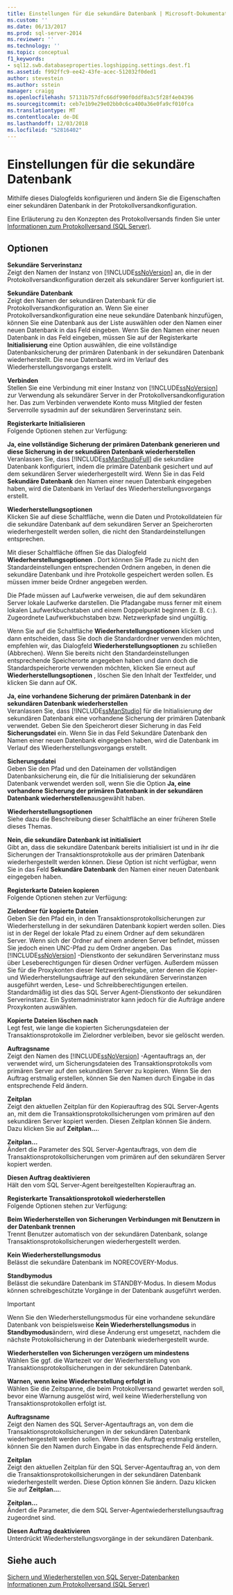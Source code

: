 ```yaml
---
title: Einstellungen für die sekundäre Datenbank | Microsoft-Dokumentation
ms.custom: ''
ms.date: 06/13/2017
ms.prod: sql-server-2014
ms.reviewer: ''
ms.technology: ''
ms.topic: conceptual
f1_keywords:
- sql12.swb.databaseproperties.logshipping.settings.dest.f1
ms.assetid: f992ffc9-ee42-43fe-acec-512032f0ded1
author: stevestein
ms.author: sstein
manager: craigg
ms.openlocfilehash: 57131b757dfc66df990f0ddf8a3c5f28f4e04396
ms.sourcegitcommit: ceb7e1b9e29e02bb0c6ca400a36e0fa9cf010fca
ms.translationtype: MT
ms.contentlocale: de-DE
ms.lasthandoff: 12/03/2018
ms.locfileid: "52816402"
---
```

# <a name="secondary-database-settings"></a>Einstellungen für die sekundäre Datenbank
  Mithilfe dieses Dialogfelds konfigurieren und ändern Sie die Eigenschaften einer sekundären Datenbank in der Protokollversandkonfiguration.  
  
 Eine Erläuterung zu den Konzepten des Protokollversands finden Sie unter [Informationen zum Protokollversand &#40;SQL Server&#41;](../../database-engine/log-shipping/about-log-shipping-sql-server.md).  
  
## <a name="options"></a>Optionen  
 **Sekundäre Serverinstanz**  
 Zeigt den Namen der Instanz von [!INCLUDE[ssNoVersion](../../includes/ssnoversion-md.md)] an, die in der Protokollversandkonfiguration derzeit als sekundärer Server konfiguriert ist.  
  
 **Sekundäre Datenbank**  
 Zeigt den Namen der sekundären Datenbank für die Protokollversandkonfiguration an. Wenn Sie einer Protokollversandkonfiguration eine neue sekundäre Datenbank hinzufügen, können Sie eine Datenbank aus der Liste auswählen oder den Namen einer neuen Datenbank in das Feld eingeben. Wenn Sie den Namen einer neuen Datenbank in das Feld eingeben, müssen Sie auf der Registerkarte **Initialisierung** eine Option auswählen, die eine vollständige Datenbanksicherung der primären Datenbank in der sekundären Datenbank wiederherstellt. Die neue Datenbank wird im Verlauf des Wiederherstellungsvorgangs erstellt.  
  
 **Verbinden**  
 Stellen Sie eine Verbindung mit einer Instanz von [!INCLUDE[ssNoVersion](../../includes/ssnoversion-md.md)] zur Verwendung als sekundärer Server in der Protokollversandkonfiguration her. Das zum Verbinden verwendete Konto muss Mitglied der festen Serverrolle sysadmin auf der sekundären Serverinstanz sein.  
  
 **Registerkarte Initialisieren**  
 Folgende Optionen stehen zur Verfügung:  
  
 **Ja, eine vollständige Sicherung der primären Datenbank generieren und diese Sicherung in der sekundären Datenbank wiederherstellen**  
 Veranlassen Sie, dass [!INCLUDE[ssManStudioFull](../../includes/ssmanstudiofull-md.md)] die sekundäre Datenbank konfiguriert, indem die primäre Datenbank gesichert und auf dem sekundären Server wiederhergestellt wird. Wenn Sie in das Feld **Sekundäre Datenbank** den Namen einer neuen Datenbank eingegeben haben, wird die Datenbank im Verlauf des Wiederherstellungsvorgangs erstellt.  
  
 **Wiederherstellungsoptionen**  
 Klicken Sie auf diese Schaltfläche, wenn die Daten und Protokolldateien für die sekundäre Datenbank auf dem sekundären Server an Speicherorten wiederhergestellt werden sollen, die nicht den Standardeinstellungen entsprechen.  
  
 Mit dieser Schaltfläche öffnen Sie das Dialogfeld **Wiederherstellungsoptionen** . Dort können Sie Pfade zu nicht den Standardeinstellungen entsprechenden Ordnern angeben, in denen die sekundäre Datenbank und ihre Protokolle gespeichert werden sollen. Es müssen immer beide Ordner angegeben werden.  
  
 Die Pfade müssen auf Laufwerke verweisen, die auf dem sekundären Server lokale Laufwerke darstellen. Die Pfadangabe muss ferner mit einem lokalen Laufwerkbuchstaben und einem Doppelpunkt beginnen (z. B. `C:`). Zugeordnete Laufwerkbuchstaben bzw. Netzwerkpfade sind ungültig.  
  
 Wenn Sie auf die Schaltfläche **Wiederherstellungsoptionen** klicken und dann entscheiden, dass Sie doch die Standardordner verwenden möchten, empfehlen wir, das Dialogfeld **Wiederherstellungsoptionen** zu schließen (Abbrechen). Wenn Sie bereits nicht den Standardeinstellungen entsprechende Speicherorte angegeben haben und dann doch die Standardspeicherorte verwenden möchten, klicken Sie erneut auf **Wiederherstellungsoptionen** , löschen Sie den Inhalt der Textfelder, und klicken Sie dann auf OK.  
  
 **Ja, eine vorhandene Sicherung der primären Datenbank in der sekundären Datenbank wiederherstellen**  
 Veranlassen Sie, dass [!INCLUDE[ssManStudio](../../includes/ssmanstudio-md.md)] für die Initialisierung der sekundären Datenbank eine vorhandene Sicherung der primären Datenbank verwendet. Geben Sie den Speicherort dieser Sicherung in das Feld **Sicherungsdatei** ein. Wenn Sie in das Feld Sekundäre Datenbank den Namen einer neuen Datenbank eingegeben haben, wird die Datenbank im Verlauf des Wiederherstellungsvorgangs erstellt.  
  
 **Sicherungsdatei**  
 Geben Sie den Pfad und den Dateinamen der vollständigen Datenbanksicherung ein, die für die Initialisierung der sekundären Datenbank verwendet werden soll, wenn Sie die Option **Ja, eine vorhandene Sicherung der primären Datenbank in der sekundären Datenbank wiederherstellen**ausgewählt haben.  
  
 **Wiederherstellungsoptionen**  
 Siehe dazu die Beschreibung dieser Schaltfläche an einer früheren Stelle dieses Themas.  
  
 **Nein, die sekundäre Datenbank ist initialisiert**  
 Gibt an, dass die sekundäre Datenbank bereits initialisiert ist und in ihr die Sicherungen der Transaktionsprotokolle aus der primären Datenbank wiederhergestellt werden können. Diese Option ist nicht verfügbar, wenn Sie in das Feld **Sekundäre Datenbank** den Namen einer neuen Datenbank eingegeben haben.  
  
 **Registerkarte Dateien kopieren**  
 Folgende Optionen stehen zur Verfügung:  
  
 **Zielordner für kopierte Dateien**  
 Geben Sie den Pfad ein, in den Transaktionsprotokollsicherungen zur Wiederherstellung in der sekundären Datenbank kopiert werden sollen. Dies ist in der Regel der lokale Pfad zu einem Ordner auf dem sekundären Server. Wenn sich der Ordner auf einem anderen Server befindet, müssen Sie jedoch einen UNC-Pfad zu dem Ordner angeben. Das [!INCLUDE[ssNoVersion](../../includes/ssnoversion-md.md)] -Dienstkonto der sekundären Serverinstanz muss über Leseberechtigungen für diesen Ordner verfügen. Außerdem müssen Sie für die Proxykonten dieser Netzwerkfreigabe, unter denen die Kopier- und Wiederherstellungsaufträge auf den sekundären Serverinstanzen ausgeführt werden, Lese- und Schreibberechtigungen erteilen. Standardmäßig ist dies das SQL Server Agent-Dienstkonto der sekundären Serverinstanz. Ein Systemadministrator kann jedoch für die Aufträge andere Proxykonten auswählen.  
  
 **Kopierte Dateien löschen nach**  
 Legt fest, wie lange die kopierten Sicherungsdateien der Transaktionsprotokolle im Zielordner verbleiben, bevor sie gelöscht werden.  
  
 **Auftragsname**  
 Zeigt den Namen des [!INCLUDE[ssNoVersion](../../includes/ssnoversion-md.md)] -Agentauftrags an, der verwendet wird, um Sicherungsdateien des Transaktionsprotokolls vom primären Server auf den sekundären Server zu kopieren. Wenn Sie den Auftrag erstmalig erstellen, können Sie den Namen durch Eingabe in das entsprechende Feld ändern.  
  
 **Zeitplan**  
 Zeigt den aktuellen Zeitplan für den Kopierauftrag des SQL Server-Agents an, mit dem die Transaktionsprotokollsicherungen vom primären auf den sekundären Server kopiert werden. Diesen Zeitplan können Sie ändern. Dazu klicken Sie auf **Zeitplan...**.  
  
 **Zeitplan...**  
 Ändert die Parameter des SQL Server-Agentauftrags, von dem die Transaktionsprotokollsicherungen vom primären auf den sekundären Server kopiert werden.  
  
 **Diesen Auftrag deaktivieren**  
 Hält den vom SQL Server-Agent bereitgestellten Kopierauftrag an.  
  
 **Registerkarte Transaktionsprotokoll wiederherstellen**  
 Folgende Optionen stehen zur Verfügung:  
  
 **Beim Wiederherstellen von Sicherungen Verbindungen mit Benutzern in der Datenbank trennen**  
 Trennt Benutzer automatisch von der sekundären Datenbank, solange Transaktionsprotokollsicherungen wiederhergestellt werden.  
  
 **Kein Wiederherstellungsmodus**  
 Belässt die sekundäre Datenbank im NORECOVERY-Modus.  
  
 **Standbymodus**  
 Belässt die sekundäre Datenbank im STANDBY-Modus. In diesem Modus können schreibgeschützte Vorgänge in der Datenbank ausgeführt werden.  
  
> [!IMPORTANT]  
>  Wenn Sie den Wiederherstellungsmodus für eine vorhandene sekundäre Datenbank von beispielsweise **Kein Wiederherstellungsmodus** in **Standbymodus**ändern, wird diese Änderung erst umgesetzt, nachdem die nächste Protokollsicherung in der Datenbank wiederhergestellt wurde.  
  
 **Wiederherstellen von Sicherungen verzögern um mindestens**  
 Wählen Sie ggf. die Wartezeit vor der Wiederherstellung von Transaktionsprotokollsicherungen in der sekundären Datenbank.  
  
 **Warnen, wenn keine Wiederherstellung erfolgt in**  
 Wählen Sie die Zeitspanne, die beim Protokollversand gewartet werden soll, bevor eine Warnung ausgelöst wird, weil keine Wiederherstellung von Transaktionsprotokollen erfolgt ist.  
  
 **Auftragsname**  
 Zeigt den Namen des SQL Server-Agentauftrags an, von dem die Transaktionsprotokollsicherungen in der sekundären Datenbank wiederhergestellt werden sollen. Wenn Sie den Auftrag erstmalig erstellen, können Sie den Namen durch Eingabe in das entsprechende Feld ändern.  
  
 **Zeitplan**  
 Zeigt den aktuellen Zeitplan für den SQL Server-Agentauftrag an, von dem die Transaktionsprotokollsicherungen in der sekundären Datenbank wiederhergestellt werden. Diese Option können Sie ändern. Dazu klicken Sie auf **Zeitplan...**.  
  
 **Zeitplan...**  
 Ändert die Parameter, die dem SQL Server-Agentwiederherstellungsauftrag zugeordnet sind.  
  
 **Diesen Auftrag deaktivieren**  
 Unterdrückt Wiederherstellungsvorgänge in der sekundären Datenbank.  
  
## <a name="see-also"></a>Siehe auch  
 [Sichern und Wiederherstellen von SQL Server-Datenbanken](../backup-restore/back-up-and-restore-of-sql-server-databases.md)   
 [Informationen zum Protokollversand &#40;SQL Server&#41;](../../database-engine/log-shipping/about-log-shipping-sql-server.md)  
  
  
